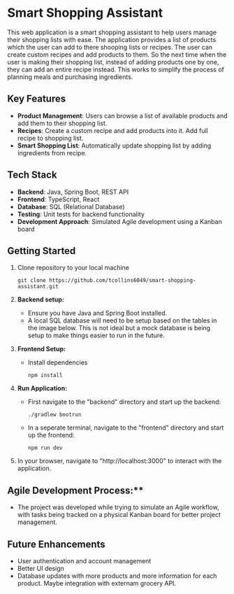 # Smart Shopping Assistant

This web application is a smart shopping assistant to help users manage their shopping lists with ease. The application provides a list of products which the user can add to there shooping lists or recipes.
The user can create custom recipes and add products to them. So the next time when the user is making their shopping list, instead of adding products one by one, they can add an entire recipe instead.
This works to simplify the process of planning meals and purchasing ingredients.

## Key Features
* **Product Management**: Users can browse a list of available products and add them to their shopping list.
* **Recipes**: Create a custom recipe and add products into it. Add full recipe to shopping list.
* **Smart Shopping List**: Automatically update shopping list by adding ingredients from recipe.

## Tech Stack
* **Backend**: Java, Spring Boot, REST API
* **Frontend**: TypeScript, React
* **Database**: SQL (Relational Database)
* **Testing**: Unit tests for backend functionality
* **Development Approach**: Simulated Agile development using a Kanban board

## Getting Started
1. Clone repository to your local machine
   ```
   git clone https://github.com/tcollins6049/smart-shopping-assistant.git
   ```

2. **Backend setup:**
   * Ensure you have Java and Spring Boot installed.
   * A local SQL database will need to be setup based on the tables in the image below. This is not ideal but a mock database is being setup to make things easier to run in the future.

3. **Frontend Setup:**
   * Install dependencies
     ```
     npm install
     ```

4. **Run Application:**
   * First navigate to the "backend" directory and start up the backend:
     ```
     ./gradlew bootrun
     ```

   * In a seperate terminal, navigate to the "frontend" directory and start up the frontend:
     ```
     npm run dev
     ```

5. In your browser, navigate to "http://localhost:3000" to interact with the application.


## Agile Development Process:**
* The project was developed while trying to simulate an Agile workflow, with tasks being tracked on a physical Kanban board for better project management.

## Future Enhancements
* User authentication and account management
* Better UI design
* Database updates with more products and more information for each product. Maybe integration with externam grocery API.



     
